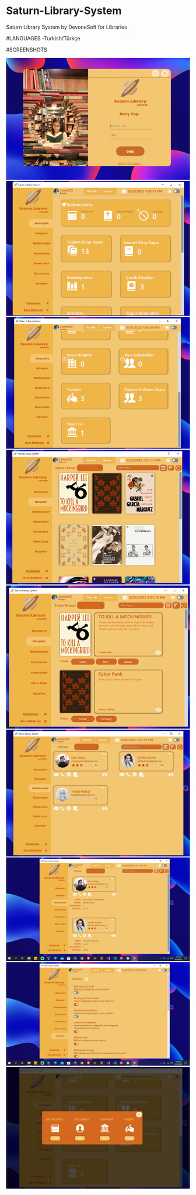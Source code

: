# Saturn-Library-System
 Saturn Library System by DevoneSoft for Libraries
 
 #LANGUAGES
 -Turkish/Türkçe
 
 #SCREENSHOTS
 
 <img src="https://github.com/yasincanolcay/Saturn-Library-System/blob/main/Ekran%20G%C3%B6r%C3%BCnt%C3%BCleri/Screenshot%20(224).png?raw=true"/>
 
 <img src="https://github.com/yasincanolcay/Saturn-Library-System/blob/main/Ekran%20G%C3%B6r%C3%BCnt%C3%BCleri/Screenshot%20(225).png?raw=true"/>
  
 <img src="https://github.com/yasincanolcay/Saturn-Library-System/blob/main/Ekran%20G%C3%B6r%C3%BCnt%C3%BCleri/Screenshot%20(226).png?raw=true"/>
   
 <img src="https://github.com/yasincanolcay/Saturn-Library-System/blob/main/Ekran%20G%C3%B6r%C3%BCnt%C3%BCleri/Screenshot%20(227).png?raw=true"/>
 
 <img src="https://github.com/yasincanolcay/Saturn-Library-System/blob/main/Ekran%20G%C3%B6r%C3%BCnt%C3%BCleri/Screenshot%20(228).png?raw=true"/>
 
 <img src="https://github.com/yasincanolcay/Saturn-Library-System/blob/main/Ekran%20G%C3%B6r%C3%BCnt%C3%BCleri/Screenshot%20(229).png?raw=true"/>

 <img src="https://github.com/yasincanolcay/Saturn-Library-System/blob/main/Ekran%20G%C3%B6r%C3%BCnt%C3%BCleri/Screenshot%20(230).png?raw=true"/>
 
 <img src="https://github.com/yasincanolcay/Saturn-Library-System/blob/main/Ekran%20G%C3%B6r%C3%BCnt%C3%BCleri/Screenshot%20(231).png?raw=true"/>
 
 <img src="https://github.com/yasincanolcay/Saturn-Library-System/blob/main/Ekran%20G%C3%B6r%C3%BCnt%C3%BCleri/Screenshot%20(232).png?raw=true"/>
